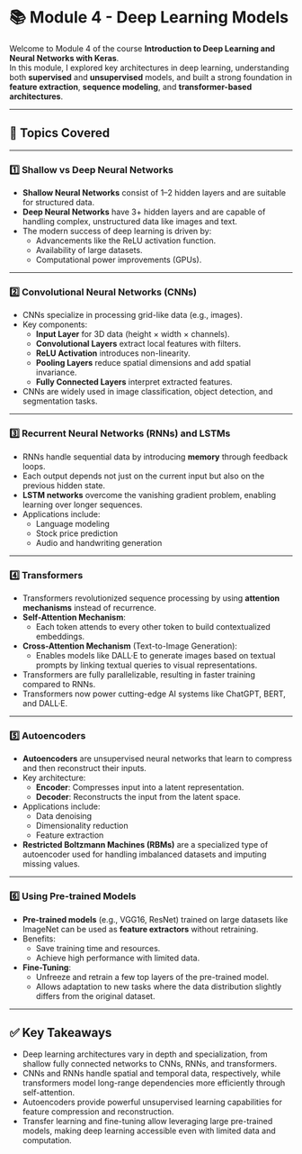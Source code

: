 # 📚 Module 4 - Deep Learning Models

Welcome to Module 4 of the course **Introduction to Deep Learning and Neural Networks with Keras**.  
In this module, I explored key architectures in deep learning, understanding both **supervised** and **unsupervised** models, and built a strong foundation in **feature extraction**, **sequence modeling**, and **transformer-based architectures**.

---

## 📌 Topics Covered

---

### 1️⃣ Shallow vs Deep Neural Networks

- **Shallow Neural Networks** consist of 1–2 hidden layers and are suitable for structured data.
- **Deep Neural Networks** have 3+ hidden layers and are capable of handling complex, unstructured data like images and text.
- The modern success of deep learning is driven by:
  - Advancements like the ReLU activation function.
  - Availability of large datasets.
  - Computational power improvements (GPUs).

---

### 2️⃣ Convolutional Neural Networks (CNNs)

- CNNs specialize in processing grid-like data (e.g., images).
- Key components:
  - **Input Layer** for 3D data (height × width × channels).
  - **Convolutional Layers** extract local features with filters.
  - **ReLU Activation** introduces non-linearity.
  - **Pooling Layers** reduce spatial dimensions and add spatial invariance.
  - **Fully Connected Layers** interpret extracted features.
- CNNs are widely used in image classification, object detection, and segmentation tasks.

---

### 3️⃣ Recurrent Neural Networks (RNNs) and LSTMs

- RNNs handle sequential data by introducing **memory** through feedback loops.
- Each output depends not just on the current input but also on the previous hidden state.
- **LSTM networks** overcome the vanishing gradient problem, enabling learning over longer sequences.
- Applications include:
  - Language modeling
  - Stock price prediction
  - Audio and handwriting generation

---

### 4️⃣ Transformers

- Transformers revolutionized sequence processing by using **attention mechanisms** instead of recurrence.
- **Self-Attention Mechanism**:
  - Each token attends to every other token to build contextualized embeddings.
- **Cross-Attention Mechanism** (Text-to-Image Generation):
  - Enables models like DALL·E to generate images based on textual prompts by linking textual queries to visual representations.
- Transformers are fully parallelizable, resulting in faster training compared to RNNs.
- Transformers now power cutting-edge AI systems like ChatGPT, BERT, and DALL·E.

---

### 5️⃣ Autoencoders

- **Autoencoders** are unsupervised neural networks that learn to compress and then reconstruct their inputs.
- Key architecture:
  - **Encoder**: Compresses input into a latent representation.
  - **Decoder**: Reconstructs the input from the latent space.
- Applications include:
  - Data denoising
  - Dimensionality reduction
  - Feature extraction
- **Restricted Boltzmann Machines (RBMs)** are a specialized type of autoencoder used for handling imbalanced datasets and imputing missing values.

---

### 6️⃣ Using Pre-trained Models

- **Pre-trained models** (e.g., VGG16, ResNet) trained on large datasets like ImageNet can be used as **feature extractors** without retraining.
- Benefits:
  - Save training time and resources.
  - Achieve high performance with limited data.
- **Fine-Tuning**:
  - Unfreeze and retrain a few top layers of the pre-trained model.
  - Allows adaptation to new tasks where the data distribution slightly differs from the original dataset.

---

## ✅ Key Takeaways

- Deep learning architectures vary in depth and specialization, from shallow fully connected networks to CNNs, RNNs, and transformers.
- CNNs and RNNs handle spatial and temporal data, respectively, while transformers model long-range dependencies more efficiently through self-attention.
- Autoencoders provide powerful unsupervised learning capabilities for feature compression and reconstruction.
- Transfer learning and fine-tuning allow leveraging large pre-trained models, making deep learning accessible even with limited data and computation.
